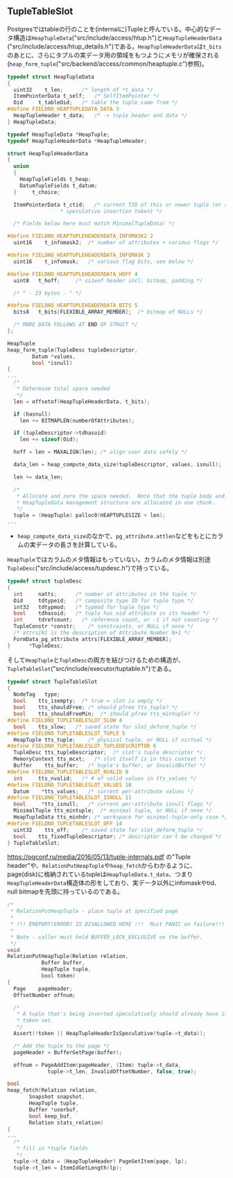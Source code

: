 ## TupleTableSlot

Postgresではtableの行のことを(internalに)Tupleと呼んでいる。中心的なデータ構造は`HeapTupleData`("src/include/access/htup.h")と`HeapTupleHeaderData `("src/include/access/htup_details.h")である。`HeapTupleHeaderData`は`t_bits`のあとに、さらにタプルの実データ用の領域をもつようにメモリが確保される(`heap_form_tuple`("src/backend/access/common/heaptuple.c")参照)。

```c
typedef struct HeapTupleData
{
  uint32    t_len;      /* length of *t_data */
  ItemPointerData t_self;   /* SelfItemPointer */
  Oid     t_tableOid;   /* table the tuple came from */
#define FIELDNO_HEAPTUPLEDATA_DATA 3
  HeapTupleHeader t_data;   /* -> tuple header and data */
} HeapTupleData;

typedef HeapTupleData *HeapTuple;
typedef HeapTupleHeaderData *HeapTupleHeader;

struct HeapTupleHeaderData
{
  union
  {
    HeapTupleFields t_heap;
    DatumTupleFields t_datum;
  }     t_choice;

  ItemPointerData t_ctid;   /* current TID of this or newer tuple (or a
                 * speculative insertion token) */

  /* Fields below here must match MinimalTupleData! */

#define FIELDNO_HEAPTUPLEHEADERDATA_INFOMASK2 2
  uint16    t_infomask2;  /* number of attributes + various flags */

#define FIELDNO_HEAPTUPLEHEADERDATA_INFOMASK 3
  uint16    t_infomask;   /* various flag bits, see below */

#define FIELDNO_HEAPTUPLEHEADERDATA_HOFF 4
  uint8   t_hoff;     /* sizeof header incl. bitmap, padding */

  /* ^ - 23 bytes - ^ */

#define FIELDNO_HEAPTUPLEHEADERDATA_BITS 5
  bits8   t_bits[FLEXIBLE_ARRAY_MEMBER];  /* bitmap of NULLs */

  /* MORE DATA FOLLOWS AT END OF STRUCT */
};
```

```c
HeapTuple
heap_form_tuple(TupleDesc tupleDescriptor,
        Datum *values,
        bool *isnull)
{
...
  /*
   * Determine total space needed
   */
  len = offsetof(HeapTupleHeaderData, t_bits);

  if (hasnull)
    len += BITMAPLEN(numberOfAttributes);

  if (tupleDescriptor->tdhasoid)
    len += sizeof(Oid);

  hoff = len = MAXALIGN(len); /* align user data safely */

  data_len = heap_compute_data_size(tupleDescriptor, values, isnull);

  len += data_len;

  /*
   * Allocate and zero the space needed.  Note that the tuple body and
   * HeapTupleData management structure are allocated in one chunk.
   */
  tuple = (HeapTuple) palloc0(HEAPTUPLESIZE + len);
...
```

* `heap_compute_data_size`のなかで、`pg_attribute.attlen`などをもとにカラムの実データの長さを計算している。

`HeapTuple`ではカラムのメタ情報はもっていない。カラムのメタ情報は別途`TupleDesc`("src/include/access/tupdesc.h")で持っている。

```c
typedef struct tupleDesc
{
  int     natts;      /* number of attributes in the tuple */
  Oid     tdtypeid;   /* composite type ID for tuple type */
  int32   tdtypmod;   /* typmod for tuple type */
  bool    tdhasoid;   /* tuple has oid attribute in its header */
  int     tdrefcount;   /* reference count, or -1 if not counting */
  TupleConstr *constr;    /* constraints, or NULL if none */
  /* attrs[N] is the description of Attribute Number N+1 */
  FormData_pg_attribute attrs[FLEXIBLE_ARRAY_MEMBER];
}      *TupleDesc;
```

そして`HeapTuple`と`TupleDesc`の両方を結びつけるための構造が、`TupleTableSlot`("src/include/executor/tuptable.h")である。

```c
typedef struct TupleTableSlot
{
  NodeTag   type;
  bool    tts_isempty;  /* true = slot is empty */
  bool    tts_shouldFree; /* should pfree tts_tuple? */
  bool    tts_shouldFreeMin;  /* should pfree tts_mintuple? */
#define FIELDNO_TUPLETABLESLOT_SLOW 4
  bool    tts_slow;   /* saved state for slot_deform_tuple */
#define FIELDNO_TUPLETABLESLOT_TUPLE 5
  HeapTuple tts_tuple;    /* physical tuple, or NULL if virtual */
#define FIELDNO_TUPLETABLESLOT_TUPLEDESCRIPTOR 6
  TupleDesc tts_tupleDescriptor;  /* slot's tuple descriptor */
  MemoryContext tts_mcxt;   /* slot itself is in this context */
  Buffer    tts_buffer;   /* tuple's buffer, or InvalidBuffer */
#define FIELDNO_TUPLETABLESLOT_NVALID 9
  int     tts_nvalid;   /* # of valid values in tts_values */
#define FIELDNO_TUPLETABLESLOT_VALUES 10
  Datum    *tts_values;   /* current per-attribute values */
#define FIELDNO_TUPLETABLESLOT_ISNULL 11
  bool     *tts_isnull;   /* current per-attribute isnull flags */
  MinimalTuple tts_mintuple;  /* minimal tuple, or NULL if none */
  HeapTupleData tts_minhdr; /* workspace for minimal-tuple-only case */
#define FIELDNO_TUPLETABLESLOT_OFF 14
  uint32    tts_off;    /* saved state for slot_deform_tuple */
  bool    tts_fixedTupleDescriptor; /* descriptor can't be changed */
} TupleTableSlot;
```

https://pgconf.ru/media/2016/05/13/tuple-internals.pdf の"Tuple header"や、`RelationPutHeapTuple`や`heap_fetch`からわかるように、page(disk)に格納されているtupleは`HeapTupleData.t_data`、つまり`HeapTupleHeaderData`構造体の形をしており、実データ以外にinfomaskやtid、null bitmapを先頭に持っているのである。

```c
/*
 * RelationPutHeapTuple - place tuple at specified page
 *
 * !!! EREPORT(ERROR) IS DISALLOWED HERE !!!  Must PANIC on failure!!!
 *
 * Note - caller must hold BUFFER_LOCK_EXCLUSIVE on the buffer.
 */
void
RelationPutHeapTuple(Relation relation,
           Buffer buffer,
           HeapTuple tuple,
           bool token)
{
  Page    pageHeader;
  OffsetNumber offnum;

  /*
   * A tuple that's being inserted speculatively should already have its
   * token set.
   */
  Assert(!token || HeapTupleHeaderIsSpeculative(tuple->t_data));

  /* Add the tuple to the page */
  pageHeader = BufferGetPage(buffer);

  offnum = PageAddItem(pageHeader, (Item) tuple->t_data,
             tuple->t_len, InvalidOffsetNumber, false, true);
```

```c
bool
heap_fetch(Relation relation,
       Snapshot snapshot,
       HeapTuple tuple,
       Buffer *userbuf,
       bool keep_buf,
       Relation stats_relation)
{
...
  /*
   * fill in *tuple fields
   */
  tuple->t_data = (HeapTupleHeader) PageGetItem(page, lp);
  tuple->t_len = ItemIdGetLength(lp);

```
